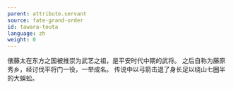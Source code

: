 ```yaml
---
parent: attribute.servant
source: fate-grand-order
id: tawara-touta
language: zh
weight: 0
---
```


俵藤太在东方之国被推崇为武艺之祖，是平安时代中期的武将。
之后自称为藤原秀乡，经讨伐平将门一役，一举成名。
传说中以弓箭击退了身长足以绕山七圈半的大蜈蚣。
